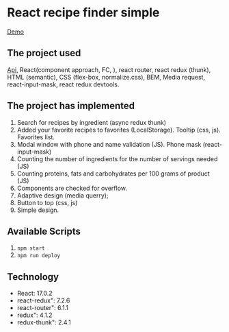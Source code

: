 # React recipe finder simple

[Demo](https://webbomj.github.io/react-recipe-simple/)

## The project used
[Api](https://developer.edamam.com/), React(component approach, FC, ), react router, react redux (thunk), HTML (semantic), CSS (flex-box, normalize.css), BEM, Media request, react-input-mask, react redux devtools.

## The project has implemented

1. Search for recipes by ingredient (async redux thunk)
2. Added your favorite recipes to favorites (LocalStorage). Tooltip (css, js). Favorites list.
3. Modal window with phone and name validation (JS). Phone mask (react-input-mask)
4. Counting the number of ingredients for the number of servings needed (JS)
5. Counting proteins, fats and carbohydrates per 100 grams of product (JS)
6. Components are checked for overflow.
7. Adaptive design (media querry);
8. Button to top (css, js)
9. Simple design.

## Available Scripts

1. `npm start`
2. `npm run deploy`

## Technology
- React: 17.0.2 <br>
- react-redux": 7.2.6<br>
- react-router": 6.1.1<br>
- redux": 4.1.2<br>
- redux-thunk": 2.4.1<br>
